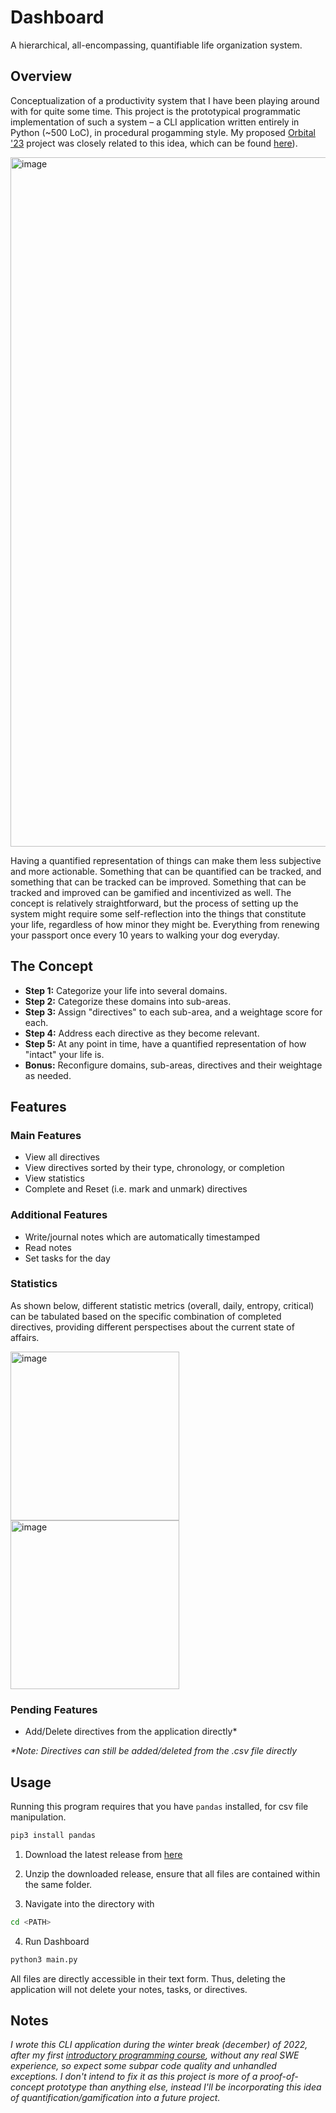 # Dashboard
A hierarchical, all-encompassing, quantifiable life organization system.

## Overview
Conceptualization of a productivity system that I have been playing around with for quite some time. This project is the prototypical programmatic implementation of such a system – a CLI application written entirely in Python (~500 LoC), in procedural progamming style. My proposed [Orbital '23](https://orbital.comp.nus.edu.sg) project was closely related to this idea, which can be found [here](docs/ORTBITAL_PROPOSAL.pdf)).

<img width="1103" alt="image" src="https://github.com/sp4ce-cowboy/executive/assets/19762596/30ff9403-cda2-437f-a335-f8a34d002a61">

Having a quantified representation of things can make them less subjective and more actionable. Something that can be quantified can be tracked, and something that can be tracked can be improved. Something that can be tracked and improved can be gamified and incentivized as well. The concept is relatively straightforward, but the process of setting up the system might require some self-reflection into the things that constitute your life, regardless of how minor they might be. Everything from renewing your passport once every 10 years to walking your dog everyday. 

## The Concept

- **Step 1:** Categorize your life into several domains.
- **Step 2:** Categorize these domains into sub-areas.
- **Step 3:** Assign "directives" to each sub-area, and a weightage score for each.
- **Step 4:** Address each directive as they become relevant.
- **Step 5:** At any point in time, have a quantified representation of how "intact" your life is.
- **Bonus:** Reconfigure domains, sub-areas, directives and their weightage as needed.

## Features

### Main Features
- View all directives
- View directives sorted by their type, chronology, or completion
- View statistics
- Complete and Reset (i.e. mark and unmark) directives

### Additional Features
- Write/journal notes which are automatically timestamped
- Read notes
- Set tasks for the day

### Statistics
As shown below, different statistic metrics (overall, daily, entropy, critical) can be tabulated based on the specific combination of completed directives,
providing different perspectises about the current state of affairs.

<a>
    <img height="270" align="center" alt="image" src="https://github.com/sp4ce-cowboy/executive/assets/19762596/b44a3595-c021-4fb4-b2df-39666b132f29">

</a>
<a>
    <img height="270" align="center" alt="image" src="https://github.com/sp4ce-cowboy/executive/assets/19762596/03cdef86-3fc7-4565-aa6e-4735e1416ed7">

</a>

### Pending Features
- Add/Delete directives from the application directly*

_*Note: Directives can still be added/deleted from the .csv file directly_

## Usage
Running this program requires that you have `pandas` installed, for csv file manipulation.
   
```sh
pip3 install pandas
```

1. Download the latest release from [here](https://github.com/sp4ce-cowboy/executive/releases/tag/v1.0)

2. Unzip the downloaded release, ensure that all files are contained within the same folder.

3. Navigate into the directory with

```sh
cd <PATH>
```

4. Run Dashboard

```sh
python3 main.py
```

All files are directly accessible in their text form. Thus, deleting the application will not delete your notes, tasks, or directives.

## Notes
_I wrote this CLI application during the winter break (december) of 2022, after my first [introductory programming course](https://nusmods.com/courses/CS1010E/programming-methodology), without any real SWE experience, so expect some subpar code quality and unhandled exceptions. I don't intend to fix it as this project is more of a proof-of-concept prototype than anything else, instead I'll be incorporating this idea of quantification/gamification into a future project._

